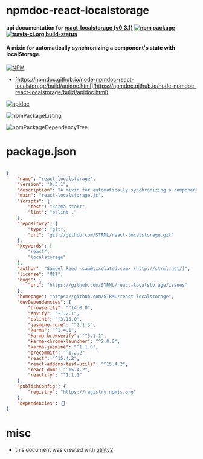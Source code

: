 # npmdoc-react-localstorage

#### api documentation for  [react-localstorage (v0.3.1)](https://github.com/STRML/react-localstorage)  [![npm package](https://img.shields.io/npm/v/npmdoc-react-localstorage.svg?style=flat-square)](https://www.npmjs.org/package/npmdoc-react-localstorage) [![travis-ci.org build-status](https://api.travis-ci.org/npmdoc/node-npmdoc-react-localstorage.svg)](https://travis-ci.org/npmdoc/node-npmdoc-react-localstorage)

#### A mixin for automatically synchronizing a component's state with localStorage.

[![NPM](https://nodei.co/npm/react-localstorage.png?downloads=true&downloadRank=true&stars=true)](https://www.npmjs.com/package/react-localstorage)

- [https://npmdoc.github.io/node-npmdoc-react-localstorage/build/apidoc.html](https://npmdoc.github.io/node-npmdoc-react-localstorage/build/apidoc.html)

[![apidoc](https://npmdoc.github.io/node-npmdoc-react-localstorage/build/screenCapture.buildCi.browser.%252Ftmp%252Fbuild%252Fapidoc.html.png)](https://npmdoc.github.io/node-npmdoc-react-localstorage/build/apidoc.html)

![npmPackageListing](https://npmdoc.github.io/node-npmdoc-react-localstorage/build/screenCapture.npmPackageListing.svg)

![npmPackageDependencyTree](https://npmdoc.github.io/node-npmdoc-react-localstorage/build/screenCapture.npmPackageDependencyTree.svg)



# package.json

```json

{
    "name": "react-localstorage",
    "version": "0.3.1",
    "description": "A mixin for automatically synchronizing a component's state with localStorage.",
    "main": "react-localstorage.js",
    "scripts": {
        "test": "karma start",
        "lint": "eslint ."
    },
    "repository": {
        "type": "git",
        "url": "git://github.com/STRML/react-localstorage.git"
    },
    "keywords": [
        "react",
        "localstorage"
    ],
    "author": "Samuel Reed <sam@tixelated.com> (http://strml.net/)",
    "license": "MIT",
    "bugs": {
        "url": "https://github.com/STRML/react-localstorage/issues"
    },
    "homepage": "https://github.com/STRML/react-localstorage",
    "devDependencies": {
        "browserify": "^14.0.0",
        "envify": "~1.2.1",
        "eslint": "^3.15.0",
        "jasmine-core": "^2.1.3",
        "karma": "^1.4.1",
        "karma-browserify": "^5.1.1",
        "karma-chrome-launcher": "^2.0.0",
        "karma-jasmine": "^1.1.0",
        "precommit": "^1.2.2",
        "react": "^15.4.2",
        "react-addons-test-utils": "^15.4.2",
        "react-dom": "^15.4.2",
        "reactify": "^1.1.1"
    },
    "publishConfig": {
        "registry": "https://registry.npmjs.org"
    },
    "dependencies": {}
}
```



# misc
- this document was created with [utility2](https://github.com/kaizhu256/node-utility2)

